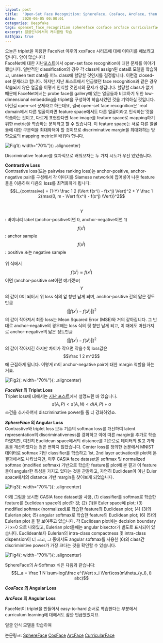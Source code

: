 ```yaml
---
layout: post
title:  "Open-Set Face Recognition: SphereFace, CosFace, ArcFace, then CurricularFace"
date:   2020-06-05 00:00:01
categories: Deepfake
tags: openset_face_recognition sphereface cosface arcface curricularface curriculum_learning
excerpt: 얼굴인식에서의 커리큘럼 학습
mathjax: true
---
```


오늘은 triplet을 이용한 FaceNet 이후의 xxxFace 시리즈에 대해 이야기를 해보려고 합니다. 양이 많습니다!<br>
FaceNet에 대한 지난[포스트](https://jiryang.github.io/2020/05/23/FaceNet-and-one-shot-learning/)에서 open-set face recognition에 대한 문제를 이야기했습니다. 일반적인 classification의 경우 각 class에 assign된 data로 모델을 학습하고, unseen test data를 어느 class에 할당할 것인지를 결정합니다. 이런걸 closed-set 문제라고 합니다. 하지만 지난 포스트에서 언급했던 face recognition과 같은 경우 학습되지 않은 얼굴을 어떻게 인식할 것인지의 문제가 생깁니다. 할당할 class가 없기 때문에 FaceNet에서는 probe face를 gallery에 있는 얼굴들과 비교하기 위한 low-dimensional embedding을 triplet을 구성하여 학습시켰던 것을 기억하실 것입니다. 이런걸 open-set 문제라고 하는데요, 결국 open-set face recognition은 'real domain에서 다른 얼굴이라면 feature space에서도 다른 얼굴이라고 인식하는'것을 학습하는 것이고, 다르게 표현한다면 face image를 feature space로 mapping하기 위한 metric을 학습하는 문제라고 할 수 있습니다. 이 feature space는 서로 다른 얼굴들에 대한 구분력을 최대화해야 할 것이므로 discriminative margin을 최대화하는 방향으로의 mapping metric을 배워야 합니다.

![Fig1](https://jiryang.github.io/img/closedset_vs_openset.PNG "Closed vs Open-Set Face Recognition"){: width="70%"}{: .aligncenter}


Discriminative feature를 효과적으로 배워보자는 두 가지 시도가 우선 있었습니다.<br>


**Contrastive Loss**<br>
Contrastive loss(또는 pairwise ranking loss)는 anchor-positive, anchor-negative pair를 구성해서 각 이미지를 Siamese network에 집어넣어 나온 feature들을 이용하여 다음의 loss를 최적화하게 됩니다:<br>
$$L_{contrasive} = (1-Y) \frac 1 2 (\Vert f(x^i) - f(x^j) \Vert)^2 + Y \frac 1 2{max(0, m - \Vert f(x^i) - f(x^j) \Vert)}^2$$<br>
$$Y$$: 바이너리 label (anchor-positive이면 0, anchor-negative이면 1)
$$f(x^i)$$: anchor sample<br>
$$f(x^j)$$: positive 또는 negative sample<br><br>
위 식에서 $$f(x^i) \approx f(x^j)$$ 이면 (anchor-positive set이란 얘기겠죠) $$Y$$의 값이 0이 되어서 위 loss 식의 앞 항만 남게 되며, anchor-positive 간의 닮은 정도만큼 $$(\Vert f(x^i) - f(x^j) \Vert)^2$$의 값이 작아져서 최종 loss는 Mean Squared Error (MSE)와 거의 같아집니다. 그 반대로 anchor-negative의 경우에는 loss 식의 뒷 항만 남게 되고, 이 때에도 마찬가지로 anchor-negative의 닮은 정도만큼 $$(\Vert f(x^i) - f(x^j) \Vert)^2$$의 값이 작아지긴 하지만 차이가 작으면 작을수록 loss값은 $$\frac 1 2 m^2$$에 근접하게 됩니다. 이렇게 m이 anchor-negative pair에 대한 margin 역할을 하는거죠.

![Fig2](https://jiryang.github.io/img/contrastive_loss_faces.png "Contrastive Loss"){: width="70%"}{: .aligncenter}


**_FaceNet_ 의 Triplet Loss**<br>
Triplet loss에 대해서는 [지난 포스트](https://jiryang.github.io/2020/05/23/FaceNet-and-one-shot-learning/)에서 설명드린 바 있습니다. $$d(A, P) < d(A, N) < d(A, P)+\alpha$$ 조건을 추가하여서 discriminative power를 좀 더 강화하였죠.


**_SphereFace_ 의 Angular Loss**<br>
Contrastive와 triplet loss 모두 기존의 softmax loss를 개선하여 latent representation의 discriminativeness를 강화하고 이에 따른 margin을 추가로 학습하였지만, 여전히 Euclidean space에서의 distance를 기준으로 데이터의 멀고 가까움을 계산하였다는 점은 변하지 않았습니다. Center loss를 정의한 논문에서 MNIST 데이터로 softmax 기반 classifier를 학습하고 1st, 2nd layer activation을 plot해 본 결과에서도 나타났지만, 이후 CASIA face dataset을 softmax 및 normalized softmax (modified softmax) 기반으로 학습한 feature를 plot해 본 결과 이 feature들이 angular한 특성을 가지고 있다는 것을 관찰하고, 자연히 Euclidean이 아닌 Euler space에서의 distance 기반 margin을 찾아보게 되었습니다. 

![Fig3](https://jiryang.github.io/img/mnist_first_layers.PNG "First Layers Activations of MNIST Classfier"){: width="70%"}{: .aligncenter}


아래 그림을 보시면 CASIA face dataset을 사용, (1) classifier를 softmax로 학습한 feature를 Euclidean space에 plot한 것; (2) (1)을 Euler space에 plot; (3) modified softmax (normalized)로 학습한 feature의 Euclidean plot; (4) (3)의 Eulerian plot; (5) angular softmax로 학습한 feature의 Euclidean plot; (6) (5)의 Eulerian plot 을 잘 보여주고 있습니다. 각 Euclidean plot에는 decision boundary가 x=0 으로 나와있고, Eulerian plot들에는 angular bisector가 별도로 표시되어 있습니다. Euclidean보다 Eulerian의 intra-class compactness 및 intra-class dispension이 더 크고, 그 중에서도 angular softmax를 사용한 (6)의 class간 discriminitive power가 가장 크다는 것을 확인할 수 있습니다.

![Fig4](https://jiryang.github.io/img/casia_face_angular_softmax.PNG "Comparison of Features Learned Using Softmax and A-Softmax Loss"){: width="70%"}{: .aligncenter}


SphereFace의 A-Softmax 식은 다음과 같습니다:<br>
$$L_a = \frac 1 N \sum-log(\frac e^{\Vert x_i \Vert}cos(m\theta_{y_i}, i) abc)$$


**_CosFace_ 의 Angular Loss**<br>


**_ArcFace_ 의 Angular Loss**<br>




FaceNet이 triplet을 만들어서 easy-to-hard 순서로 학습한다는 부분에서 curriculum learning에 대해서도 잠깐 언급했었지요.


얼굴 인식 모델을 학습하여 


논문링크: 
[SphereFace](https://arxiv.org/pdf/1704.08063.pdf)
[CosFace](https://arxiv.org/pdf/1801.09414.pdf)
[ArcFace](https://arxiv.org/pdf/1801.07698.pdf)
[CurricularFace](https://arxiv.org/pdf/2004.00288.pdf)